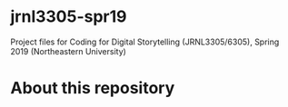 # jrnl3305-spr19
Project files for Coding for Digital Storytelling (JRNL3305/6305), Spring 2019 (Northeastern University)

# About this repository